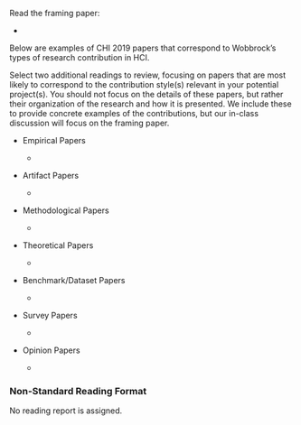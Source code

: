 Read the framing paper:

<html>
  <ul>
    <li *ngFor="let currentReading of context.readingsNonstandard.slice(0, 1)">
      <p>
        <app-reading [reading]="currentReading"></app-reading>
      </p>
    </li>
  </ul>
</html>

Below are examples of CHI 2019 papers that correspond to Wobbrock’s types of research contribution in HCI.

Select two additional readings to review, focusing on papers that are most likely to correspond to the contribution style(s) relevant in your potential project(s). 
You should not focus on the details of these papers, but rather their organization of the research and how it is presented. 
We include these to provide concrete examples of the contributions, but our in-class discussion will focus on the framing paper.

- Empirical Papers

  <html>
    <ul>
      <li *ngFor="let currentReading of context.readingsNonstandard.slice(1, 4)">
        <p>
          <app-reading [reading]="currentReading"></app-reading>
        </p>
      </li>
    </ul>
  </html>

- Artifact Papers

  <html>
    <ul>
      <li *ngFor="let currentReading of context.readingsNonstandard.slice(4, 7)">
        <p>
          <app-reading [reading]="currentReading"></app-reading>
        </p>
      </li>
    </ul>
  </html>

- Methodological Papers

  <html>
    <ul>
      <li *ngFor="let currentReading of context.readingsNonstandard.slice(7, 10)">
        <p>
          <app-reading [reading]="currentReading"></app-reading>
        </p>
      </li>
    </ul>
  </html>

- Theoretical Papers

  <html>
    <ul>
      <li *ngFor="let currentReading of context.readingsNonstandard.slice(10, 13)">
        <p>
          <app-reading [reading]="currentReading"></app-reading>
        </p>
      </li>
    </ul>
  </html>

- Benchmark/Dataset Papers

  <html>
    <ul>
      <li *ngFor="let currentReading of context.readingsNonstandard.slice(13, 16)">
        <p>
          <app-reading [reading]="currentReading"></app-reading>
        </p>
      </li>
    </ul>
  </html>

- Survey Papers

  <html>
    <ul>
      <li *ngFor="let currentReading of context.readingsNonstandard.slice(16, 19)">
        <p>
          <app-reading [reading]="currentReading"></app-reading>
        </p>
      </li>
    </ul>
  </html>

- Opinion Papers

  <html>
    <ul>
      <li *ngFor="let currentReading of context.readingsNonstandard.slice(19, 22)">
        <p>
          <app-reading [reading]="currentReading"></app-reading>
        </p>
      </li>
    </ul>
  </html>

### Non-Standard Reading Format

No reading report is assigned.
